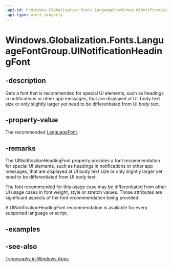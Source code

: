 ```yaml
---
-api-id: P:Windows.Globalization.Fonts.LanguageFontGroup.UINotificationHeadingFont
-api-type: winrt property
---
```


<!-- Property syntax
public Windows.Globalization.Fonts.LanguageFont UINotificationHeadingFont { get; }
-->

# Windows.Globalization.Fonts.LanguageFontGroup.UINotificationHeadingFont

## -description
Gets a font that is recommended for special UI elements, such as headings in notifications or other app messages, that are displayed at UI  body text size or only slightly larger yet need to be differentiated from UI body text.

## -property-value
The recommended [LanguageFont](languagefont.md).

## -remarks
The UINotificationHeadingFont property provides a font recommendation for special UI elements, such as headings in notifications or other app messages, that are displayed at UI body text size or only slightly larger yet need to be differentiated from UI body text.

The font recommended for this usage case may be differentiated from other UI usage cases in font weight, style or stretch values. Those attributes are significant aspects of the font recommendation being provided.

A UINotificationHeadingFont recommendation is available for every supported language or script.

## -examples

## -see-also
[Typography in Windows Apps](/windows/apps/design/style/typography)
